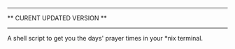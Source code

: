****************************
** CURENT UPDATED VERSION **
****************************

A shell script to get you the days' prayer times in your *nix terminal.
